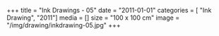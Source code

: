 +++
title = "Ink Drawings - 05"
date = "2011-01-01"
categories = [ "Ink Drawing", "2011"]
media = []
size = "100 x 100 cm"
image = "/img/drawing/inkdrawing-05.jpg"
+++
